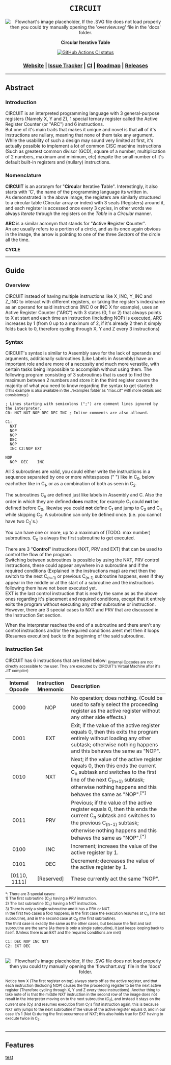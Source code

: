 <div align="center">

  <h1><code>CIRCUIT</code></h1>

  <img 
    src="./overview.svg?raw=true&sanitize=true" 
    alt="Flowchart's image placeholder, If the .SVG file does not load properly then you could try manually opening the 'overview.svg' file in the 'docs' folder."
    title="Overview of the general structure of CIRCUIT"
  />

  <p>
    <strong>Circular Iterative Table</strong>
  </p>

  <p>
    <a href="https://github.com/Thraetaona/CIRCUIT/actions"><img alt="GitHub Actions CI status" src="https://github.com/Thraetaona/CIRCUIT/workflows/CIRCUIT/badge.svg"></a>
  </p>

  <h3>
    <a href="https://Thraetaona.github.io/CIRCUIT/">Website</a>
    <span> | </span>
    <a href="https://github.com/Thraetaona/CIRCUIT/issues">Issue Tracker</a>
    <span> | </span>
    <a href="https://github.com/Thraetaona/CIRCUIT/actions">CI</a>
    <span> | </span>
    <a href="https://github.com/Thraetaona/CIRCUIT/projects">Roadmap</a>
    <span> | </span>
    <a href="https://github.com/Thraetaona/CIRCUIT/releases">Releases</a>
  </h3>
  
</div>

***

## Abstract
### Introduction
CIRCUIT is an interpreted programming language with 3 general-purpose registers (Namely X, Y and Z), 1 special ternary register called the Active Register Counter (or "ARC") and 6 instructions.  \
But one of it's main traits that makes it unique and novel is that **all** of it's instructions are nullary, meaning that none of them take any argument.  While the usability of such a design may sound very limited at first, it's actually possible to implement a lot of common CISC machine instructions (Such as greatest common divisor (GCD), square of a number, multiplication of 2 numbers, maximum and minimum, etc) despite the small number of it's default built-in registers and (nullary) instructions.

### Nomenclature
**CIRCUIT** is an acronym for "**Circu**lar **I**terative **T**able".  Interestingly, it also starts with 'C', the name of the programming language its written in.\
As demonstrated in the above image, the registers are similarly structured to a circular table (Circular array or index) with 3 seats (Registers) around it, and each register is accessed once every 3 cycles, in other words we always *Iterate* through the registers on the *Table* in a *Circular* manner.

**ARC** is a similar acronym that stands for "**A**ctive **R**egister **C**ounter". \
An arc usually refers to a portion of a circle, and as its once again obvious in the image, the arrow is pointing to one of the three *Sectors* of the circle all the time.

**CYCLE**

***

## Guide
### Overview
CIRCUIT instead of having multiple instructions like X_INC, Y_INC and Z_INC to interact with different registers, or taking the register's index/name as an operand for said instructions (INC 0 or INC X for example), uses an Active Register Counter ("ARC") with 3 states (0, 1 or 2) that always points to X at start and each time an instruction (Including NOP) is executed, ARC increases by 1 (from 0 up to a maximum of 2, if it's already 2 then it simply folds back to 0, therefore cycling through X, Y and Z every 3 instructions)

### Syntax
CIRCUIT's syntax is similar to Assembly save for the lack of operands and arguments, additionally subroutines (Like Labels in Assembly) have an important role and are more of a necessity and much more verastile, with certain tasks being impossible to accomplish without using them.
The following program consisting of 3 subroutines that is used to find the maximum between 2 numbers and store it in the third register covers the majority of what you need to know regarding the syntax to get started: \
<sub>(This example is also available in the ./examples folder as "max.cit" with more details and consistency.)</sub>

```Assembly
; Lines starting with semicolons (";") are comment lines ignored by the interpreter.
C0: NXT NXT NOP DEC DEC INC ; Inline comments are also allowed.

C1: 
  NXT
  NOP
  NOP
  DEC
  NOP
  INC C2:NOP EXT

NOP
  NOP  DEC    INC
```

All 3 subroutines are valid, you could either write the instructions in a sequence separated by one or more whitespaces (" ") like in C<sub>0</sub>, below eachother like in C<sub>1</sub>, or as a combination of both as seen in C<sub>2</sub>.

The subroutines C<sub>n</sub> are defined just like labels in Assembly and C.  Also the order in which they are defined **does** matter, for example C<sub>1</sub> could **not** be defined before C<sub>0</sub>, likewise you could **not** define C<sub>1</sub> and jump to C<sub>3</sub> and C<sub>4</sub> while skipping C<sub>2</sub>.  A subroutine can only be defined once. (i.e. you cannot have two C<sub>2</sub>'s.)

You can have one or more, up to a maximum of (TODO: max number) subroutines.  C<sub>0</sub> is always the first subroutine to get executed.

There are 3 "**Control**" instructions (NXT, PRV and EXT) that can be used to control the flow of the program. \
Switching between subroutines is possible by using the NXT, PRV control instructions, these could appear anywhere in a subroutine and if the required conditions (Explained in the instructions map) are met then the switch to the next C<sub>(n+1)</sub> or previous C<sub>(n-1)</sub> subroutine happens, even if they appear in the middle or at the start of a subroutine and the instructions following them have not been executed yet. \
EXT is the last control instruction that is nearly the same as as the above ones regarding it's placement and required conditions, except that it entirely exits the program without executing any other subroutine or instruction. \
However, there are 3 special cases to NXT and PRV that are discussed in the Instruction Set section.

When the interpreter reaches the end of a subroutine and there aren't any control instructions and/or the required conditions arent met then it loops (Resumes execution) back to the beginning of the said subroutine.

### Instruction Set
CIRCUIT has 6 instructions that are listed below:
<sub>(Internal Opcodes are not directly accessible to the user.  They are executed by CIRCUIT's Virtual Machine after it's JIT compiler)</sub>

| Internal Opcode | Instruction Mnemonic | Description |
| :---: | :---: | :--- |
| 0000 | NOP | No operation; does nothing. (Could be used to safely select the proceeding register as the active register without any other side effects.) |
| 0001 | EXT | Exit; if the value of the active register equals 0, then this exits the program entirely without loading any other subtask; otherwise nothing happens and this behaves the same as "NOP". |
| 0010 | NXT | Next; if the value of the active register equals 0, then this ends the current C<sub>n</sub> subtask and switches to the first line of the next C<sub>(n+1)</sub> subtask; otherwise nothing happens and this behaves the same as "NOP".<sup>[*]</sup> |
| 0011 | PRV | Previous; if the value of the active register equals 0, then this ends the current C<sub>n</sub> subtask and switches to the previous C<sub>(n-1)</sub> subtask; otherwise nothing happens and this behaves the same as "NOP".<sup>[*]</sup> |
| 0100 | INC | Increment; increaes the value of the active register by 1. |
| 0101 | DEC | Decrement; decreases the value of the active register by 1. |
| [0110, 1111] | [Reserved] | These currently act the same "NOP". |
<sub>
*: There are 3 special cases: <br />
1) The first subroutine (C<sub>0</sub>) having a PRV instruction.  <br />
2) The last subroutine (C<sub>n</sub>) having a NXT instruction.  <br />
3) There is only a single subroutine and it has a PRV or NXT.  <br />
In the first two cases a fold happens; in the first case the execution resumes at C<sub>n</sub> (The last subroutine), and in the second case at C<sub>0</sub> (the first subroutine).  <br />
The third case is exactly the same as the other cases, but because the first and last subroutine are the same (As there is only a single subroutine), it just keeps looping back to itself. (Unless there is an EXT and the required conditions are met)
</sub>

```Assembly
C1: DEC NOP INC NXT
C2: EXT DEC
```

<p align="center" text-align="center"> <br />
  <img 
    src="./flow.svg?raw=true&sanitize=true" 
    alt="Flowchart's image placeholder, If the .SVG file does not load properly then you could try manually opening the 'flowchart.svg' file in the 'docs' folder."
    title="A flowchart depicting the behaviour of a program with 2 subroutines and custom starting values"
  />
  <figcaption> <sub>
    Notice how X (The first register on top) always starts off as the active register, and that each instruction (Including NOP) causes the the proceeding register to be the next active register (Therefore cycling through X, Y and Z every three instructions).  Another thing to take note of is that the middle NXT instruction in the second row of the image does not result in the interpreter moving on to the next subroutine (C<sub>2</sub>), and instead it stays on the current one (C<sub>1</sub>) and resumes execution from C<sub>1</sub>'s first instruction again, this is because NXT only jumps to the next subroutine if the value of the active register equals 0, and in our case it's 1 (Not 0) during the first occurrence of NXT; this also holds true for EXT having to execute twice in C<sub>2</sub>.
  </sub> </figcaption>
<br /> </p>


***

## Features





[test](https://archive.org/31/items/2nd_written_29th_inoi/problems.pdf#page=3)
